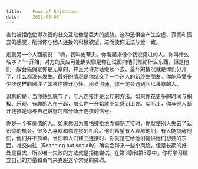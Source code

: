 ```yaml
---
title:    Fear of Rejection
date:     2021-03-05
---
```


害怕被拒绝使得次要的社交互动像是巨大的威胁。这种恐惧会产生空虚、寂寞和孤立的感觉，削弱你与他人连接的积极欲望，进而使你无法与爱一致。

走到另一个人面前说：“嗨，我叫史蒂夫。你看起来像个我没见过的人。你叫什么名字？”一开始，对方的反应可能确实像是你在试图向他们推销什么东西，但是他们一般会先假定你是无辜的，并且允许对话继续下去。最坏的情况就是你们分开了，什么都没有发生。最好的情况是你结交了一个迷人的新终生朋友。你能承受多少次这样的赌注？如果你敞开心怀，用爱沟通，你一定会遇到回以善意的人。

讽刺的是，当你感到脱节了，与人连接才是治疗的方法。如果你花更多的时间与积极、乐观、有趣的人在一起，那么你一开始就不会感到沮丧。实际上，你与他人断开连接是你与自己最好的部分断开连接的信号。

你是一个有价值的人。如果你因为害怕被拒绝而抑制连接时，你就使别人失去了认识你的机会。很多人喜欢和你连接的机会。他们希望有人理解他们，有人能提醒他们，他们并不孤单。当你和人们建立连接时，你就是在给他们提供他们想要的东西。社交向往（Reaching out socially）确实会带来一些小风险，但是长期的好处是巨大，所以唯一失败的方法就是拒绝尝试。在第3章和第6章中，你将学习建立自己的力量和勇气来克服这个常见的障碍。

